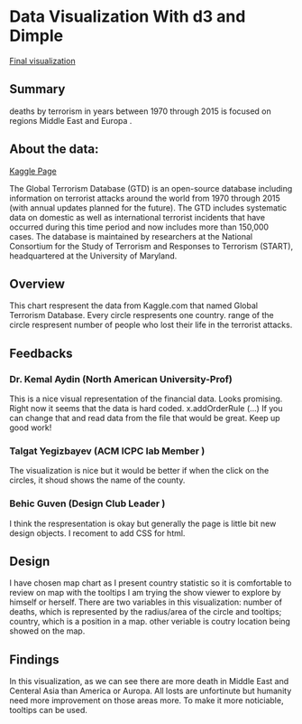 # Data Visualization With d3 and Dimple

[Final visualization](https://github.com/AhmetHamzaEmra/data-visualization-with-d3-and-Dimple/blob/master/Project/submission%201/index2.html)

## Summary
deaths by terrorism in years between 1970 through 2015 is focused on regions Middle East and Europa .

## About the data:
[Kaggle Page](https://www.kaggle.com/START-UMD/gtd)  

The Global Terrorism Database (GTD) is an open-source database including information on terrorist attacks around the world from 1970 through 2015 (with annual updates planned for the future). The GTD includes systematic data on domestic as well as international terrorist incidents that have occurred during this time period and now includes more than 150,000 cases. The database is maintained by researchers at the National Consortium for the Study of Terrorism and Responses to Terrorism (START), headquartered at the University of Maryland.

## Overview

This chart respresent the data from Kaggle.com that named Global Terrorism Database. Every circle respresents one country. range of the circle respresent number of people who lost their life  in the terrorist attacks. 


## Feedbacks
### Dr. Kemal Aydin (North American University-Prof)

This is a nice visual representation of the financial data. Looks promising.
Right now it seems that the data is hard coded. x.addOrderRule (...)
If you can change that and read data from the file that would be great.
Keep up good work!

### Talgat Yegizbayev (ACM ICPC lab Member )
The visualization is nice but it would be better if when the click on the circles,
it shoud shows the name of the county.

### Behic Guven (Design Club Leader )
I think the respresentation is okay but generally the page is little bit
new design objects. I recoment to add CSS for html.

## Design 
I have chosen map chart as I present country statistic so it is comfortable to review on map with the tooltips I am trying the show viewer to explore by himself or herself. There are two variables in this visualization: number of deaths, which is represented by the radius/area of the circle and tooltips; country, which is a position in a map. other veriable is coutry location being showed on the map. 

## Findings
In this visualization, as we can see there are more death in Middle East and Centeral Asia than America or Auropa. All losts are unfortinute but humanity need more improvement on those areas more. To make it more noticiable, tooltips can be used.